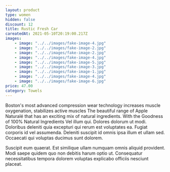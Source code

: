 ```yaml
---
layout: product
type: women
hidden: false
discount: 12
title: Rustic Fresh Car
careatedAt: 2021-05-10T20:19:00.217Z
images:
    - image: "../../images/fake-image-4.jpg"
    - image: "../../images/fake-image-2.jpg"
    - image: "../../images/fake-image-2.jpg"
    - image: "../../images/fake-image-4.jpg"
    - image: "../../images/fake-image-5.jpg"
    - image: "../../images/fake-image-3.jpg"
    - image: "../../images/fake-image-1.jpg"
    - image: "../../images/fake-image-4.jpg"
    - image: "../../images/fake-image-6.jpg"
price: 47.00
category: Towels
---
```

Boston's most advanced compression wear technology increases muscle oxygenation, stabilizes active muscles
The beautiful range of Apple Naturalé that has an exciting mix of natural ingredients. With the Goodness of 100% Natural Ingredients
Vel illum qui. Dolores dolorum ut modi. Doloribus deleniti quia excepturi qui rerum est voluptates ea. Fugiat corporis id vel assumenda. Deleniti suscipit id omnis ipsa illum et ullam sed. Occaecati qui voluptas ducimus sunt dolorem.
 Suscipit eum quaerat. Est similique ullam numquam omnis aliquid provident. Modi saepe quidem quo non debitis harum optio ut. Consequatur necessitatibus tempora dolorem voluptas explicabo officiis nesciunt placeat.

